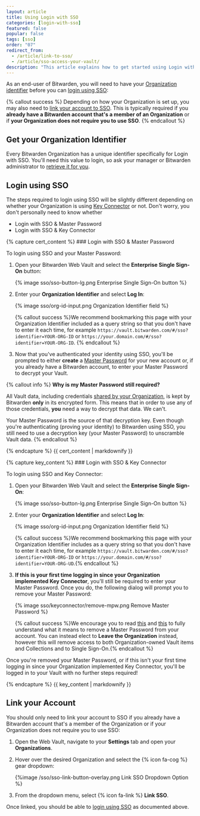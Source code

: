 ```yaml
---
layout: article
title: Using Login with SSO
categories: [login-with-sso]
featured: false
popular: false
tags: [sso]
order: "07"
redirect_from:
  - /article/link-to-sso/
  - /article/sso-access-your-vault/
description: "This article explains how to get started using Login with SSO as a Bitwarden password manager end-user."
---
```


As an end-user of Bitwarden, you will need to have your [Organization identifier](#get-your-organization-identifier) before you can [login using SSO](#login-using-sso):

{% callout success %}
Depending on how your Organization is set up, you may also need to [link your account to SSO](#link-your-account). This is typically required if you **already have a Bitwarden account that's a member of an Organization** or if **your Organization does not require you to use SSO**.
{% endcallout %}

## Get your Organization Identifier

Every Bitwarden Organization has a unique identifier specifically for Login with SSO. You'll need this value to login, so ask your manager or Bitwarden administrator to [retrieve it for you]({{site.baseurl}}/article/configure-sso-saml/#step-1-set-an-organization-identifier).

## Login using SSO

The steps required to login using SSO will be slightly different depending on whether your Organization is using [Key Connector]({{site.baseurl}}/article/about-key-connector/) or not. Don't worry, you don't personally need to know whether   

<ul class="nav nav-tabs" id="myTab" role="tablist">
  <li class="nav-item" id="tab" role="presentation">
    <a class="nav-link active" id="certtab" data-bs-toggle="tab" data-target="#cert" role="tab" aria-controls="cert" aria-selected="true">Login with SSO & Master Password</a>
  </li>
  <li class="nav-item" id="tab" role="presentation">
    <a class="nav-link" id="azuretab" data-bs-toggle="tab" data-target="#azure" role="tab" aria-controls="azure" aria-selected="false">Login with SSO & Key Connector</a>
  </li>
</ul>

<div class="tab-content" id="clientsContent">
  <div class="tab-pane show active" id="cert" role="tabpanel" aria-labelledby="certtab">
{% capture cert_content %}
### Login with SSO & Master Password

To login using SSO and your Master Password:

1. Open your Bitwarden Web Vault and select the **Enterprise Single Sign-On** button:

   {% image sso/sso-button-lg.png Enterprise Single Sign-On button %}
2. Enter your **Organization Identifier** and select **Log In**:

   {% image sso/org-id-input.png Organization Identifier field %}

   {% callout success %}We recommend bookmarking this page with your Organization Identifier included as a query string so that you don't have to enter it each time, for example `https://vault.bitwarden.com/#/sso?identifier=YOUR-ORG-ID` or `https://your.domain.com/#/sso?identifier=YOUR-ORG-ID`. {% endcallout %}
3. Now that you've authenticated your identity using SSO, you'll be prompted to either **create** a [Master Password]({{site.baseurl}}/article/master-password/) for your new account or, if you already have a Bitwarden account, to enter your Master Password to decrypt your Vault.

{% callout info %}
**Why is my Master Password still required?**

All Vault data, including credentials [shared by your Organization]({{site.baseurl}}/article/sharing/), is kept by Bitwarden **only** in its encrypted form. This means that in order to use any of those credentials, **you** need a way to decrypt that data. We can't.

Your Master Password is the source of that decryption key. Even though you're authenticating (proving your identity) to Bitwarden using SSO, you still need to use a decryption key (your Master Password) to unscramble Vault data.
{% endcallout %}

{% endcapture %}
{{ cert_content | markdownify }}
  </div>
  <div class="tab-pane" id="azure" role="tabpanel" aria-labelledby="azuretab">
{% capture key_content %}
### Login with SSO & Key Connector

To login using SSO and Key Connector:

1. Open your Bitwarden Web Vault and select the **Enterprise Single Sign-On**:

   {% image sso/sso-button-lg.png Enterprise Single Sign-On button %}
2. Enter your **Organization Identifier** and select **Log In**:

   {% image sso/org-id-input.png Organization Identifier field %}

   {% callout success %}We recommend bookmarking this page with your Organization Identifier includes as a query string so that you don't have to enter it each time, for example `https://vault.bitwarden.com/#/sso?identifier=YOUR-ORG-ID` or `https://your.domain.com/#/sso?identifier=YOUR-ORG-UD`.{% endcallout %}
3. **If this is your first time logging in since your Organization implemented Key Connector**, you'll still be required to enter your Master Password. Once you do, the following dialog will prompt you to remove your Master Password:

   {% image sso/keyconnector/remove-mpw.png Remove Master Password %}

   {% callout success %}We encourage you to read [this]({{site.baseurl}}/article/about-key-connector/#impact-on-master-passwords) and [this]({{site.baseurl}}/article/about-key-connector/#impact-on-organization-membership) to fully understand what it means to remove a Master Password from your account. You can instead elect to **Leave the Organization** instead, however this will remove access to both Organization-owned Vault items and Collections and to Single Sign-On.{% endcallout %}

Once you're removed your Master Password, or if this isn't your first time logging in since your Organization implemented Key Connector, you'll be logged in to your Vault with no further steps required!


{% endcapture %}
{{ key_content | markdownify }}
  </div>
</div>


## Link your Account

You should only need to link your account to SSO if you already have a Bitwarden account that's a member of the Organization or if your Organization does not require you to use SSO:

1. Open the Web Vault, navigate to your **Settings** tab and open your **Organizations**.
2. Hover over the desired Organization and select the {% icon fa-cog %} gear dropdown:

   {%image /sso/sso-link-button-overlay.png Link SSO Dropdown Option %}

3. From the dropdown menu, select {% icon fa-link %} **Link SSO**.

Once linked, you should be able to [login using SSO](#login-using-sso) as documented above.
